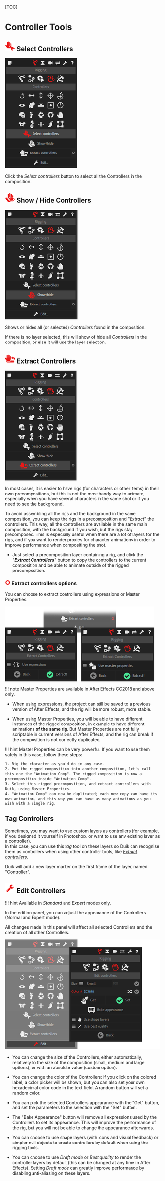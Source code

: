 [TOC]

# Controller Tools

## ![select controller icon](img/duik-icons/selectcontroller_r.png) Select Controllers

![select controller panel](img/duik-screenshots/S-Rigging/S-Rigging-Controllers/SelectController.PNG)

Click the *Select controllers* button to select all the Controllers in the composition.



## ![show controller icon](img/duik-icons/showhand_r.png) Show / Hide Controllers

![select controller panel](img/duik-screenshots/S-Rigging/S-Rigging-Controllers/ControllersShowHide.PNG)

Shows or hides all (or selected) *Controllers* found in the composition.

If there is no layer selected, this will show of hide all *Controllers* in the composition, or else it will use the layer selection.

## ![extract controller icon](img/duik-icons/extractcontrollers_r.png) Extract Controllers

![select controller panel](img/duik-screenshots/S-Rigging/S-Rigging-Controllers/ExtractControllers.PNG)

In most cases, it is easier to have rigs (for characters or other items) in their own precompositions, but this is not the most handy way to animate, especially when you have several characters in the same shot or if you need to see the background.

To avoid assembling all the rigs and the background in the same composition, you can keep the rigs in a precomposition and "*Extract*" the controllers.
This way, all the controllers are available in the same main composition, with the background if you wish, but the rigs stay precomposed. This is especially useful when there are a lot of layers for the rigs, and if you want to render proxies for character animations in order to improve performance when compositing the shot.

- Just select a precomposition layer containing a rig, and click the "***Extract Controllers***" button to copy the controllers to the current composition and be able to animate outside of the rigged precomposition.

### ![extract controller icon](img/duik-icons/circle-little_r.png) Extract controllers options

You can choose to extract controllers using expressions or Master Properties.

![select controller panel](img/duik-screenshots/S-Rigging/S-Rigging-Controllers/ExtractControllers-options2.png)

!!! note
    Master Properties are available in After Effects CC2018 and above only.

- When using expressions, the project can still be saved to a previous version of After Effects, and the rig will be more robust, more stable.

- When using Master Properties, you will be able to have different instances of the rigged composition, in example to have different animations **of the same rig**. But Master Properties are not fully scriptable in current versions of After Effects, and the rig can break if the composition is not correctly duplicated.

!!! hint
    Master Properties can be very powerful. If you want to use them safely in this case, follow these steps:

    1. Rig the character as you'd do in any case.
    2. Put the rigged composition into another composition, let's call this one the "Animation Comp". The rigged composition is now a precomposition inside "Animation Comp".
    3. Select this rigged precomposition, and extract controllers with Duik, using Master Properties.
    4. "Animation Comp" can now be duplicated; each new copy can have its own animation, and this way you can have as many animations as you wish with a single rig.

## Tag Controllers

Sometimes, you may want to use custom layers as controllers (for example, if you designed it yourself in Photoshop, or want to use any existing layer as a controller).  
In this case, you can use this _tag_ tool on these layers so Duik can recognise them as controllers when using other controller tools, like [*Extract controllers*](#extract-controllers).

Duik will add a new layer marker on the first frame of the layer, named "Controller".

## ![edit controller icon](img/duik-icons/edit-icon-r.png) Edit Controllers

!!! hint
    Available in _Standard_ and _Expert_ modes only.

In the edition panel, you can adjust the appearance of the Controllers (Normal and Expert mode).

All changes made in this panel will affect all selected Controllers and the creation of all other Controllers.

![edit controller panel](img/duik-screenshots/S-Rigging/S-Rigging-Controllers/EditControllersPanels.png)

- You can change the size of the Controllers, either automatically, relatively to the size of the composition (small, medium and large options), or with an absolute value (custom option).

- You can change the color of the Controllers: if you click on the colored label, a color picker will be shown, but you can also set your own hexadecimal color code in the text field. A random button will set a random color.

- You can pick the selected Controllers appearance with the "Get" button, and set the parameters to the selection with the "Set" button.

- The "Bake Appearance" button will remove all expressions used by the Controllers to set its appearance. This will improve the performance of the rig, but you will not be able to change the appearance afterwards.

- You can choose to use shape layers (with icons and visual feedback) or simpler null objects to create controllers by default when using the rigging tools.

- You can choose to use _Draft mode_ or _Best quality_ to render the controller layers by default (this can be changed at any time in After Effects). Setting _Draft mode_ can greatly improve performance by disabling anti-aliasing on these layers.
